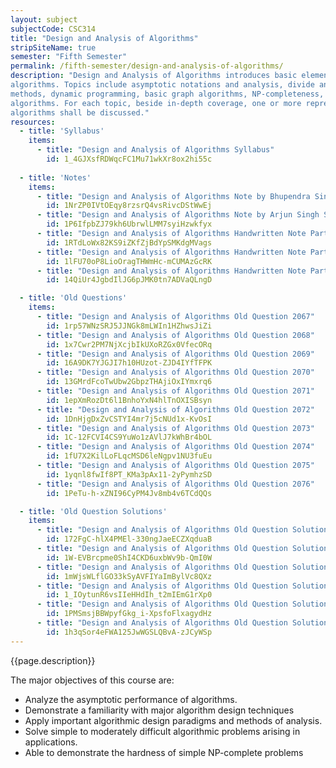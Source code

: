 ```yaml
---
layout: subject
subjectCode: CSC314
title: "Design and Analysis of Algorithms"
stripSiteName: true
semester: "Fifth Semester"
permalink: /fifth-semester/design-and-analysis-of-algorithms/
description: "Design and Analysis of Algorithms introduces basic elements of the design and analysis of computer
algorithms. Topics include asymptotic notations and analysis, divide and conquer strategy, greedy
methods, dynamic programming, basic graph algorithms, NP-completeness, and approximation
algorithms. For each topic, beside in-depth coverage, one or more representative problems and their
algorithms shall be discussed."
resources:
  - title: 'Syllabus'
    items:
      - title: "Design and Analysis of Algorithms Syllabus"
        id: 1_4GJXsfRDWqcFC1Mu71wkXr8ox2hi55c
  
  - title: 'Notes'
    items:
      - title: "Design and Analysis of Algorithms Note by Bhupendra Singh Saud"
        id: 1NrZP0IVtOEqy8rzsrQ4vsRivcDStWwEj
      - title: "Design and Analysis of Algorithms Note by Arjun Singh Saud"
        id: 1P6IfpbZJ79kh6UbrwlLMM7syiHzwkfyx
      - title: "Design and Analysis of Algorithms Handwritten Note Part I"
        id: 1RTdLoWx82KS9iZKfZjBdYpSMKdgMVags
      - title: "Design and Analysis of Algorithms Handwritten Note Part II"
        id: 1lFU70oP8LioOragTHWmHc-mCUMAzGcRK
      - title: "Design and Analysis of Algorithms Handwritten Note Part III"
        id: 14QiUr4JgbdIlJG6pJMK0tn7ADVaQLngD

  - title: 'Old Questions'
    items:
      - title: "Design and Analysis of Algorithms Old Question 2067"
        id: 1rp57WNzSRJ5JJNGk8mLWIn1HZhwsJiZi
      - title: "Design and Analysis of Algorithms Old Question 2068"
        id: 1x7Cwr2PM7NjXcjbIkUXoRZGx0VfecORq
      - title: "Design and Analysis of Algorithms Old Question 2069"
        id: 16A9DK7YJGJI7h10HUzot-ZJD4IYfTFPK
      - title: "Design and Analysis of Algorithms Old Question 2070"
        id: 13GMrdFcoTwUbw2GbpzTHAjiOxIYmxrq6
      - title: "Design and Analysis of Algorithms Old Question 2071"
        id: 1epXmRozDt6l1BnhoYxN4hlTnOXISBsyn
      - title: "Design and Analysis of Algorithms Old Question 2072"
        id: 1DnHjgDxZvCSTYI4mr7j5cNUd1x-KvOsI
      - title: "Design and Analysis of Algorithms Old Question 2073"
        id: 1C-12FCVI4CS9YuWo1zAVlJ7kWhBr4bOL
      - title: "Design and Analysis of Algorithms Old Question 2074"
        id: 1fU7X2KilLoFLqcMSD6leNgpv1NU3fuEu
      - title: "Design and Analysis of Algorithms Old Question 2075"
        id: 1yqnl8fwIf8PT_KMa3pAx11-2yPymhzSD
      - title: "Design and Analysis of Algorithms Old Question 2076"
        id: 1PeTu-h-xZNI96CyPM4Jv8mb4v6TCdQQs

  - title: 'Old Question Solutions'
    items:
      - title: "Design and Analysis of Algorithms Old Question Solution 2067"
        id: 172FgC-hlX4PMEl-330ngJaeECZXqduaB
      - title: "Design and Analysis of Algorithms Old Question Solution 2068"
        id: 1W-EVBrcpme0ShI4CKD6uxbWv9b-QmI0W
      - title: "Design and Analysis of Algorithms Old Question Solution 2069"
        id: 1mWjsWLflGO33kSyAVFIYaImBylVc8QXz
      - title: "Design and Analysis of Algorithms Old Question Solution 2070"
        id: 1_IOytunR6vsIIeHHdIh_t2mIEmG1rXp0
      - title: "Design and Analysis of Algorithms Old Question Solution 2071"
        id: 1PMSmsjBBWpyfGkg_i-XpsfoFlxagydHz
      - title: "Design and Analysis of Algorithms Old Question Solution 2072"
        id: 1h3qSor4eFWA125JwWGSLQBvA-zJCyWSp
---
```

{{page.description}}

The major objectives of this course are:
* Analyze the asymptotic performance of algorithms.
* Demonstrate a familiarity with major algorithm design techniques
* Apply important algorithmic design paradigms and methods of analysis.
* Solve simple to moderately difficult algorithmic problems arising in applications.
* Able to demonstrate the hardness of simple NP-complete problems